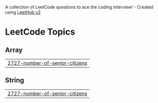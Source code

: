A collection of LeetCode questions to ace the coding interview! - Created using [LeetHub v2](https://github.com/arunbhardwaj/LeetHub-2.0)
<!---LeetCode Topics Start-->
# LeetCode Topics
## Array
|  |
| ------- |
| [2727-number-of-senior-citizens](https://github.com/RusHerrr07/Leetcode/tree/master/2727-number-of-senior-citizens) |
## String
|  |
| ------- |
| [2727-number-of-senior-citizens](https://github.com/RusHerrr07/Leetcode/tree/master/2727-number-of-senior-citizens) |
<!---LeetCode Topics End-->